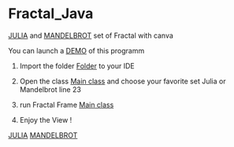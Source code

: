 # Fractal_Java

[JULIA](https://en.wikipedia.org/wiki/Julia_set) and [MANDELBROT](https://en.wikipedia.org/wiki/Mandelbrot_set)  set of Fractal with canva

You can launch a [DEMO](Fractals/) of this programm

1. Import the folder [Folder](Fractals/) to your IDE 

2. Open the class [Main class](Fractals/src/FractalPanel.java) and choose your favorite set Julia or Mandelbrot line 23 

3. run Fractal Frame [Main class](Fractals/src/FractalFrame.java)

4. Enjoy the View !

[JULIA](View/Julia.png) 
[MANDELBROT](View/Mandelbrot.png) 





